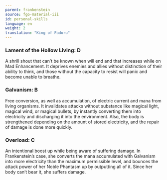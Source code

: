 ```yaml
---
parent: frankenstein
source: fgo-material-iii
id: personal-skills
language: en
weight: 2
translation: "King of Padoru"
---
```


### Lament of the Hollow Living: D

A shrill shout that can’t be known when will end and that increases while on Mad Enhancement.
It deprives enemies and allies without distinction of their ability to think, and those without the capacity to resist will panic and become unable to breathe.


### Galvanism: B

Free conversion, as well as accumulation, of electric current and mana from living organisms.
It invalidates attacks without substance like magical light, magical wind, or magical bullets, by instantly converting them into electricity and discharging it into the environment.
Also, the body is strengthened depending on the amount of stored electricity, and the repair of damage is done more quickly.

### Overload: C

An intentional boost up while being aware of suffering damage.
In Frankenstein’s case, she converts the mana accumulated with Galvanism into more electricity than the maximum permissible level, and bounces the attack power of her Noble Phantasm up by outputting all of it.
Since her body can’t bear it, she suffers damage.
